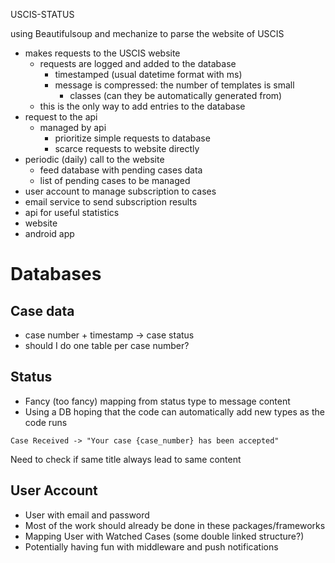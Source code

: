 USCIS-STATUS

using Beautifulsoup and mechanize to parse the website of USCIS

- makes requests to the USCIS website
    - requests are logged and added to the database
        - timestamped (usual datetime format with ms)
        - message is compressed: the number of templates is small
            - classes (can they be automatically generated from)
    - this is the only way to add entries to the database
- request to the api
    - managed by api
        - prioritize simple requests to database
        - scarce requests to website directly
- periodic (daily) call to the website
    - feed database with pending cases data
    - list of pending cases to be managed
- user account to manage subscription to cases
- email service to send subscription results
- api for useful statistics
- website
- android app


# Databases

## Case data

- case number + timestamp -> case status
- should I do one table per case number? 

## Status

- Fancy (too fancy) mapping from status type to message content
- Using a DB hoping that the code can automatically add new types as the code runs

`Case Received -> "Your case {case_number} has been accepted"`

Need to check if same title always lead to same content

## User Account

- User with email and password
- Most of the work should already be done in these packages/frameworks
- Mapping User with Watched Cases (some double linked structure?)
- Potentially having fun with middleware and push notifications
